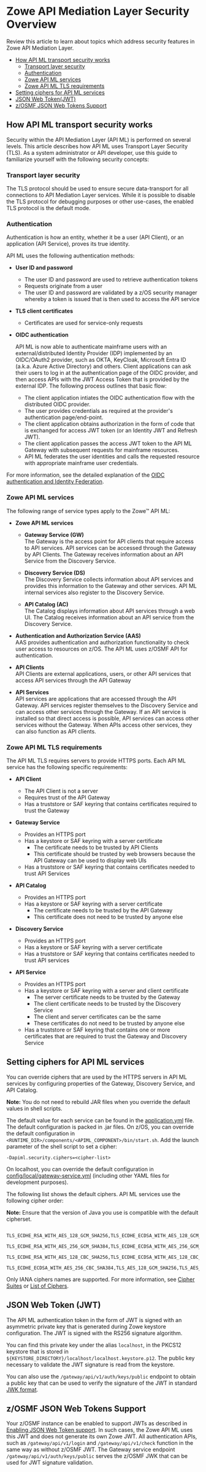 # Zowe API Mediation Layer Security Overview

Review this article to learn about topics which address security features in Zowe API Mediation Layer.

  - [How API ML transport security works](#how-api-ml-transport-security-works)
    - [Transport layer security](#transport-layer-security)
    - [Authentication](#authentication)
    - [Zowe API ML services](#zowe-api-ml-services)
    - [Zowe API ML TLS requirements](#zowe-api-ml-tls-requirements)
  - [Setting ciphers for API ML services](#setting-ciphers-for-api-ml-services)
  - [JSON Web Token(JWT)](#json-web-tokenjwt)
  - [z/OSMF JSON Web Tokens Support](#zosmf-json-web-tokens-support)

## How API ML transport security works

Security within the API Mediation Layer (API ML) is performed on several levels. This article describes how API ML uses Transport Layer Security (TLS). As a system administrator or API developer, use this guide to familiarize yourself with the following security concepts:

### Transport layer security

The TLS protocol should be used to ensure secure data-transport for all connections to API Mediation Layer services. While it is possible to disable the TLS protocol for debugging purposes or other use-cases, the enabled TLS protocol is the default mode.

### Authentication

Authentication is how an entity, whether it be a user (API Client), or an application (API Service), proves its true identity.

API ML uses the following authentication methods:

- **User ID and password**
    - The user ID and password are used to retrieve authentication tokens
    - Requests originate from a user
    - The user ID and password are validated by a z/OS security manager whereby
    a token is issued that is then used to access the API service

- **TLS client certificates**
    - Certificates are used for service-only requests

- **OIDC authentication**
 
  API ML is now able to authenticate mainframe users with an external/distributed Identity Provider (IDP) implemented by an OIDC/OAuth2 provider, such as OKTA, KeyCloak, Microsoft Entra ID (a.k.a. Azure Active Directory) and others.
  Client applications can ask their users to log in at the authentication page of the OIDC provider, and then access APIs with the JWT Access Token that is provided by the external IDP. The following process outlines that basic flow:
  - The client application intiates the OIDC authentication flow with the distributed OIDC provider.  
  - The user provides credentials as required at the provider's authentication page/end-point.
  - The client application obtains authorization in the form of code that is exchanged for access JWT token (or an Identity JWT and Refresh JWT).
  - The client application passes the access JWT token to the API ML Gateway with subsequent requests for mainframe resources.
  - API ML federates the user identities and calls the requested resource with appropriate mainframe user credentials.

For more information, see the detailed explanation of the [OIDC authentication and Identity Federation](api-mediation-oidc-authentication.md).

### Zowe API ML services

The following range of service types apply to the Zowe&trade; API ML:

- **Zowe API ML services**

  - **Gateway Service (GW)**  
    The Gateway is the access point for API clients that require access to API services.
    API services can be accessed through the Gateway by API Clients. The Gateway receives information about an API Service
    from the Discovery Service.

  - **Discovery Service (DS)**  
    The Discovery Service collects information about API services and provides this information to the Gateway
    and other services. API ML internal services also register to the Discovery Service.

  - **API Catalog (AC)**  
    The Catalog displays information about API services through a web UI. The Catalog receives information
    about an API service from the Discovery Service.

- **Authentication and Authorization Service (AAS)**  
    AAS provides authentication and authorization functionality to check user access to resources on z/OS.
    The API ML uses z/OSMF API for  authentication. 

- **API Clients**  
    API Clients are external applications, users, or other API services that access API services through the API Gateway

- **API Services**  
    API services are applications that are accessed through the API Gateway. API services register themselves to the
    Discovery Service and can access other services through the Gateway. If an API service is installed
    so that direct access is possible, API services can access other services without the Gateway.
    When APIs access other services, they can also function as API clients.

### Zowe API ML TLS requirements

The API ML TLS requires servers to provide HTTPS ports. Each API ML service has the following specific requirements:

- **API Client**
    - The API Client is not a server
    - Requires trust of the API Gateway
    - Has a truststore or SAF keyring that contains certificates required to trust the Gateway

- **Gateway Service**
    - Provides an HTTPS port
    - Has a keystore or SAF keyring with a server certificate
        - The certificate needs to be trusted by API Clients
        - This certificate should be trusted by web browsers because the API Gateway can be used to display web UIs
    - Has a truststore or SAF keyring that contains certificates needed to trust API Services

- **API Catalog**
    - Provides an HTTPS port
    - Has a keystore or SAF keyring with a server certificate
        - The certificate needs to be trusted by the API Gateway
        - This certificate does not need to be trusted by anyone else

- **Discovery Service**
    - Provides an HTTPS port
    - Has a keystore or SAF keyring with a server certificate
    - Has a truststore or SAF keyring that contains certificates needed to trust API services

- **API Service**
    - Provides an HTTPS port
    - Has a keystore or SAF keyring with a server and client certificate
        - The server certificate needs to be trusted by the Gateway
        - The client certificate needs to be trusted by the Discovery Service
        - The client and server certificates can be the same
        - These certificates do not need to be trusted by anyone else
    - Has a truststore or SAF keyring that contains one or more certificates that are required to trust the Gateway and Discovery Service

## Setting ciphers for API ML services

You can override ciphers that are used by the HTTPS servers in API ML services by configuring properties of the Gateway, Discovery Service, and API Catalog.

**Note:** You do not need to rebuild JAR files when you override the default values in shell scripts.

The default value for each service can be found in the [application.yml](https://github.com/zowe/api-layer/blob/master/gateway-service/src/main/resources/application.yml) file. The default configuration is packed in .jar files. On z/OS, you can override the default configuration in `<RUNTIME_DIR>/components/<APIML_COMPONENT>/bin/start.sh`.
Add the launch parameter of the shell script to set a cipher:

```
-Dapiml.security.ciphers=<cipher-list>
```

On localhost, you can override the default configuration in [config/local/gateway-service.yml](https://github.com/zowe/api-layer/blob/master/config/local/gateway-service.yml) (including other YAML files for development purposes).
 
The following list shows the default ciphers. API ML services use the following cipher order:

**Note:** Ensure that the version of Java you use is compatible with the default cipherset.

```
   TLS_ECDHE_RSA_WITH_AES_128_GCM_SHA256,TLS_ECDHE_ECDSA_WITH_AES_128_GCM_SHA256,
   TLS_ECDHE_RSA_WITH_AES_256_GCM_SHA384,TLS_ECDHE_ECDSA_WITH_AES_256_GCM_SHA384,
   TLS_ECDHE_RSA_WITH_AES_128_CBC_SHA256,TLS_ECDHE_ECDSA_WITH_AES_128_CBC_SHA256,
   TLS_ECDHE_ECDSA_WITH_AES_256_CBC_SHA384,TLS_AES_128_GCM_SHA256,TLS_AES_256_GCM_SHA384
```

Only IANA ciphers names are supported. For more information, see [Cipher Suites](https://wiki.mozilla.org/Security/Server_Side_TLS#Cipher_suites) or [List of Ciphers](https://testssl.net/openssl-iana.mapping.html).

## JSON Web Token (JWT)

The API ML authentication token in the form of JWT is signed with an asymmetric private key that is generated during Zowe keystore configuration. The JWT is signed with the RS256 signature algorithm.

You can find this private key under the alias `localhost`, in the PKCS12 keystore that is stored in `${KEYSTORE_DIRECTORY}/localhost/localhost.keystore.p12`. The public key necessary to validate the JWT signature is read from the keystore.

You can also use the `/gateway/api/v1/auth/keys/public` endpoint to obtain a public key that can be used to verify the signature of the JWT in standard [JWK format](https://openid.net/specs/).

## z/OSMF JSON Web Tokens Support


Your z/OSMF instance can be enabled to support JWTs as described in [Enabling JSON Web Token support](https://www.ibm.com/support/knowledgecenter/SSLTBW_2.4.0/com.ibm.zos.v2r4.izua300/izuconfig_EnableJSONWebTokens.htm).
In such cases, the Zowe API ML uses this JWT and does not generate its own Zowe JWT. All authentication APIs, such as `/gateway/api/v1/login` and `/gateway/api/v1/check` function in the same way as without z/OSMF JWT.
The Gateway service endpoint `/gateway/api/v1/auth/keys/public` serves the z/OSMF JWK that can be used for JWT signature validation.
